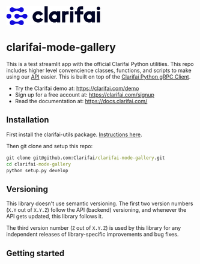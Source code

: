 ![Clarifai logo](docs/logo.png)

# clarifai-mode-gallery


This is a test streamlit app with  the official Clarifai Python utilities. This repo includes higher level convencience classes, functions, and scripts to make using our [API](https://docs.clarifai.com) easier. This is built on top of the [Clarifai Python gRPC Client](https://github.com/Clarifai/clarifai-python-grpc). 

* Try the Clarifai demo at: https://clarifai.com/demo
* Sign up for a free account at: https://clarifai.com/signup
* Read the documentation at: https://docs.clarifai.com/


## Installation

First install the clarifai-utils package. [Instructions here](https://github.com/Clarifai/clarifai-utils).

Then git clone and setup this repo: 
```cmd
git clone git@github.com:Clarifai/clarifai-mode-gallery.git
cd clarifai-mode-gallery
python setup.py develop
```

## Versioning

This library doesn't use semantic versioning. The first two version numbers (`X.Y` out of `X.Y.Z`) follow the API (backend) versioning, and
whenever the API gets updated, this library follows it.

The third version number (`Z` out of `X.Y.Z`) is used by this library for any independent releases of library-specific improvements and bug fixes.

## Getting started



